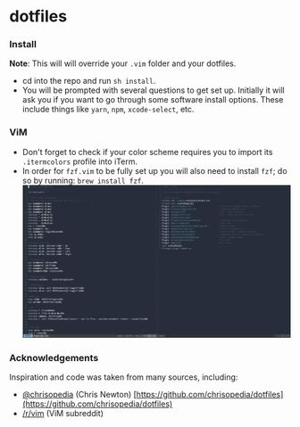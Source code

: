 # dotfiles

### Install
**Note**: This will will override your `.vim` folder and your dotfiles.
- cd into the repo and run `sh install`.
- You will be prompted with several questions to get set up. Initially it will ask you if you want to go through some software install options. These include things like `yarn`, `npm`, `xcode-select`, etc.

### ViM
- Don't forget to check if your color scheme requires you to import its `.itermcolors` profile into iTerm.
- In order for `fzf.vim` to be fully set up you will also need to install `fzf`; do so by running: `brew install fzf`.
![vim theme](https://raw.githubusercontent.com/gjunkie/dotfiles/master/images/vim_theme2.png)

### Acknowledgements 
Inspiration and code was taken from many sources, including:
- [@chrisopedia](https://github.com/chrisopedia/) (Chris Newton) [https://github.com/chrisopedia/dotfiles](https://github.com/chrisopedia/dotfiles)
- [/r/vim](https://www.reddit.com/r/vim/) (ViM subreddit)
